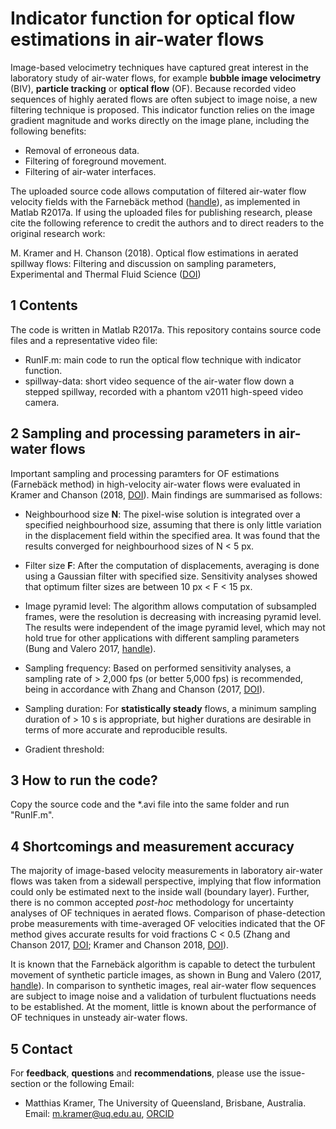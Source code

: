 Indicator function for optical flow estimations in air-water flows
==================================================================

Image-based velocimetry techniques have captured great interest in the laboratory study of air-water flows, for example **bubble image velocimetry** (BIV), **particle tracking** or **optical flow** (OF). Because recorded video sequences of highly aerated flows are often subject to image noise, a new filtering technique is proposed. This indicator function relies on the image gradient magnitude and works directly on the image plane, including the following benefits: 

- Removal of erroneous data.
- Filtering of foreground movement.
- Filtering of air-water interfaces.

The uploaded source code allows computation of filtered air-water flow velocity fields with the Farnebäck method ([handle](https://www.ida.liu.se/ext/WITAS-ev/Computer_Vision_Technologies/PaperInfo/farneback02.html)), as implemented in Matlab R2017a. If using the uploaded files for publishing research, please cite the following reference to credit the authors and to direct readers to the original research work:

M. Kramer and H. Chanson (2018). Optical flow estimations in aerated spillway flows: Filtering and discussion on
sampling parameters, Experimental and Thermal Fluid Science ([DOI](https://doi.org/10.1016/j.expthermflusci.2018.12.002))


1 Contents
----------
The code is written in Matlab R2017a. This repository contains source code files and a representative video file:
- RunIF.m: main code to run the optical flow technique with indicator function.
- spillway-data: short video sequence of the air-water flow down a stepped spillway, recorded with a phantom v2011 high-speed video camera.


2 Sampling and processing parameters in air-water flows
-------------------------------------------------------
Important sampling and processing paramters for OF estimations (Farnebäck method) in high-velocity air-water flows were evaluated in Kramer and Chanson (2018, [DOI](https://doi.org/10.1016/j.expthermflusci.2018.12.002)). Main findings are summarised as follows:

- Neighbourhood size **N**: The pixel-wise solution is integrated over a specified neighbourhood size, assuming
that there is only little variation in the displacement field within the specified area. It was found that the results converged for neighbourhood sizes of N < 5 px.
- Filter size **F**:  After the computation of displacements, averaging is done using a Gaussian filter with specified size. Sensitivity analyses showed that optimum filter sizes are between 10 px < F < 15 px. 
- Image pyramid level: The algorithm allows computation of subsampled frames, were the resolution is decreasing with increasing pyramid level. The results were independent of the image pyramid level, which may not hold true for other applications with different sampling parameters (Bung and Valero 2017,
[handle](http://hdl.handle.net/2268/214198)).

- Sampling frequency: Based on performed sensitivity analyses, a sampling rate of > 2,000 fps (or better 5,000 fps) is recommended, being in accordance with Zhang and Chanson (2017, [DOI](https://doi.org/10.1016/j.expthermflusci.2017.09.010)).

- Sampling duration: For **statistically steady** flows, a minimum sampling duration of > 10 s is appropriate, but higher durations are
desirable in terms of more accurate and reproducible results. 

- Gradient threshold:

3 How to run the code?
----------------------
Copy the source code and the *.avi file into the same folder and run "RunIF.m".

4 Shortcomings and measurement accuracy
----------------------------------------
The majority of image-based velocity measurements in laboratory air-water flows was taken from a sidewall perspective, implying that flow information could only be estimated next to the inside wall (boundary layer). Further, there is no common accepted *post-hoc* methodology for uncertainty analyses of OF techniques in aerated flows. Comparison of phase-detection probe measurements with time-averaged OF velocities indicated that the OF method gives accurate results for void fractions C < 0.5 (Zhang and Chanson 2017, [DOI](https://doi.org/10.1016/j.expthermflusci.2017.09.010); Kramer and Chanson 2018, [DOI](https://doi.org/10.1016/j.expthermflusci.2018.12.002)). 

It is known that the Farnebäck algorithm is capable to detect the turbulent movement of synthetic particle images, as shown in Bung and Valero (2017, [handle](http://hdl.handle.net/2268/214198)). In comparison to synthetic images, real air-water flow sequences are subject to image noise and a validation of turbulent fluctuations needs to be established. At the moment, little is known about the performance of OF techniques in unsteady air-water flows. 


5 Contact
----------
For **feedback**, **questions** and **recommendations**, please use the issue-section or the following Email:

- Matthias Kramer, The University of Queensland, Brisbane, Australia. Email: m.kramer@uq.edu.au, [ORCID](https://orcid.org/0000-0001-5673-2751)

